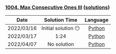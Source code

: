 ### [1004. Max Consecutive Ones III](https://leetcode.com/problems/max-consecutive-ones-iii/) ([solutions](https://github.com/pete-debiase/Comprog/blob/main/Solutions/1004.%20Max%20Consecutive%20Ones%20III/))

|    Date    |    Solution Time    |                                                                    Language                                                                     |
|:----------:|:-------------------:|:-----------------------------------------------------------------------------------------------------------------------------------------------:|
| 2022/03/16 | Initial solution 😶 |      [Python](https://github.com/pete-debiase/Comprog/blob/main/Solutions/1004.%20Max%20Consecutive%20Ones%20III/max_consecutive_ones.py)       |
| 2022/03/17 |        1:24         | [Python](https://github.com/pete-debiase/Comprog/blob/main/Solutions/1004.%20Max%20Consecutive%20Ones%20III/max_consecutive_ones_2022-03-17.py) |
| 2022/04/07 |     No solution     | [Python](https://github.com/pete-debiase/Comprog/blob/main/Solutions/1004.%20Max%20Consecutive%20Ones%20III/max_consecutive_ones_2022-04-07.py) |
